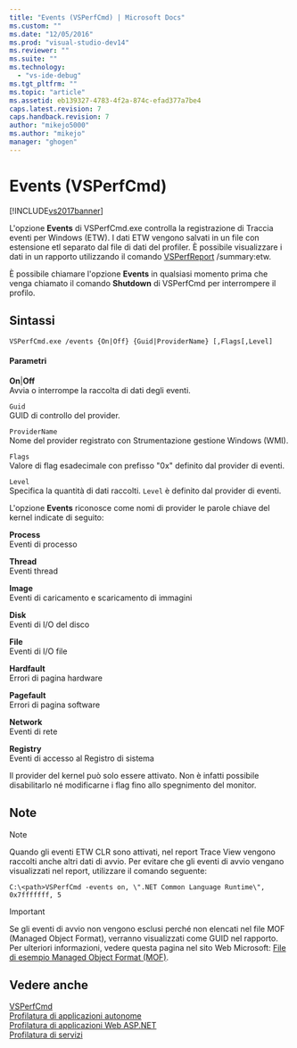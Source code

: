 ```yaml
---
title: "Events (VSPerfCmd) | Microsoft Docs"
ms.custom: ""
ms.date: "12/05/2016"
ms.prod: "visual-studio-dev14"
ms.reviewer: ""
ms.suite: ""
ms.technology: 
  - "vs-ide-debug"
ms.tgt_pltfrm: ""
ms.topic: "article"
ms.assetid: eb139327-4783-4f2a-874c-efad377a7be4
caps.latest.revision: 7
caps.handback.revision: 7
author: "mikejo5000"
ms.author: "mikejo"
manager: "ghogen"
---
```

# Events (VSPerfCmd)
[!INCLUDE[vs2017banner](../code-quality/includes/vs2017banner.md)]

L'opzione **Events** di VSPerfCmd.exe controlla la registrazione di Traccia eventi per Windows \(ETW\).  I dati ETW vengono salvati in un file con estensione etl separato dal file di dati del profiler.  È possibile visualizzare i dati in un rapporto utilizzando il comando [VSPerfReport](../profiling/vsperfreport.md) \/summary:etw.  
  
 È possibile chiamare l'opzione **Events** in qualsiasi momento prima che venga chiamato il comando **Shutdown** di VSPerfCmd per interrompere il profilo.  
  
## Sintassi  
  
```  
VSPerfCmd.exe /events {On|Off} {Guid|ProviderName} [,Flags[,Level]  
```  
  
#### Parametri  
 **On**&#124;**Off**  
 Avvia o interrompe la raccolta di dati degli eventi.  
  
 `Guid`  
 GUID di controllo del provider.  
  
 `ProviderName`  
 Nome del provider registrato con Strumentazione gestione Windows \(WMI\).  
  
 `Flags`  
 Valore di flag esadecimale con prefisso "0x" definito dal provider di eventi.  
  
 `Level`  
 Specifica la quantità di dati raccolti.  `Level` è definito dal provider di eventi.  
  
 L'opzione **Events** riconosce come nomi di provider le parole chiave del kernel indicate di seguito:  
  
 **Process**  
 Eventi di processo  
  
 **Thread**  
 Eventi thread  
  
 **Image**  
 Eventi di caricamento e scaricamento di immagini  
  
 **Disk**  
 Eventi di I\/O del disco  
  
 **File**  
 Eventi di I\/O file  
  
 **Hardfault**  
 Errori di pagina hardware  
  
 **Pagefault**  
 Errori di pagina software  
  
 **Network**  
 Eventi di rete  
  
 **Registry**  
 Eventi di accesso al Registro di sistema  
  
 Il provider del kernel può solo essere attivato.  Non è infatti possibile disabilitarlo né modificarne i flag fino allo spegnimento del monitor.  
  
## Note  
  
> [!NOTE]
>  Quando gli eventi ETW CLR sono attivati, nel report Trace View vengono raccolti anche altri dati di avvio.  Per evitare che gli eventi di avvio vengano visualizzati nel report, utilizzare il comando seguente:  
  
```  
C:\<path>VSPerfCmd -events on, \".NET Common Language Runtime\", 0x7fffffff, 5  
```  
  
> [!IMPORTANT]
>  Se gli eventi di avvio non vengono esclusi perché non elencati nel file MOF \(Managed Object Format\), verranno visualizzati come GUID nel rapporto.  Per ulteriori informazioni, vedere questa pagina nel sito Web Microsoft: [File di esempio Managed Object Format \(MOF\)](http://go.microsoft.com/fwlink/?linkid=37118).  
  
## Vedere anche  
 [VSPerfCmd](../profiling/vsperfcmd.md)   
 [Profilatura di applicazioni autonome](../profiling/command-line-profiling-of-stand-alone-applications.md)   
 [Profilatura di applicazioni Web ASP.NET](../profiling/command-line-profiling-of-aspnet-web-applications.md)   
 [Profilatura di servizi](../profiling/command-line-profiling-of-services.md)